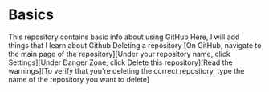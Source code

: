 # Basics
This repository contains basic info about using GitHub
Here, I will add things that I learn about Github
Deleting a repository [On GitHub, navigate to the main page of the repository][Under your repository name, click  Settings][Under Danger Zone, click Delete this repository][Read the warnings][To verify that you're deleting the correct repository, type the name of the repository you want to delete]
